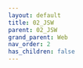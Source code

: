 ```yaml
---
layout: default
title: 02_JSW
parent: 02_JSW
grand_parent: Web
nav_order: 2
has_children: false
---
```

